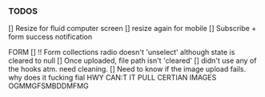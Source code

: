 ### TODOS

[] Resize for fluid computer screen 
[] resize again for mobile
[] Subscribe + form success notification

FORM
[] !! Form collections radio doesn't 'unselect' although state is cleared to null
[] Once uploaded, file path isn't 'cleared'
[] didn't use any of the hooks atm. need cleaning.
[] Need to know if the image upload fails. why does it fucking fial HWY CAN:T IT PULL CERTIAN IMAGES OGMMGFSMBDDMFMG